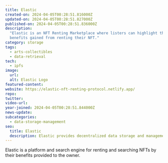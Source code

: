 ```yaml
---
title: Elastic
created-on: 2024-04-05T00:28:51.816000Z
updated-on: 2024-04-05T00:28:51.827000Z
published-on: 2024-04-05T00:28:51.836000Z
description:
  "Elastic is an NFT Renting Marketplace where listers can highlight the
  benefits gained from renting their NFT."
category: storage
tags:
  - arts-collectibles
  - data-retrieval
tech:
  - ipfs
image:
  url:
  alt: Elastic Logo
featured-content:
website: https://elastic-nft-renting-protocol.netlify.app/
repo:
twitter:
video-url:
year-joined: 2024-04-05T00:28:51.844000Z
news-update:
subcategories:
  - data-storage-management
seo:
  title: Elastic
  description: Elastic provides decentralized data storage and management solutions.
---
```


Elastic is a platform and search engine for renting and searching NFTs by their benefits provided to the owner.
